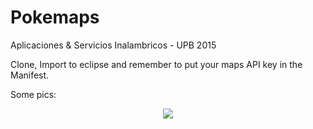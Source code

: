 Pokemaps
=================
Aplicaciones & Servicios Inalambricos - UPB 2015

Clone, Import to eclipse and remember to put your maps API key in the Manifest.

Some pics:

<div style="text-align:center"><img src ="http://puu.sh/gNH9v/84a0174b7b.png" /></div>
